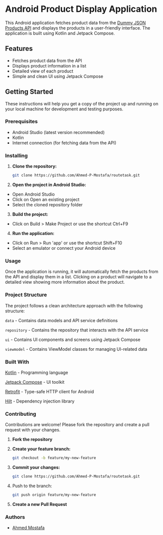 # Android Product Display Application

This Android application fetches product data from the [Dummy JSON Products API](https://dummyjson.com/products) and displays the products in a user-friendly interface. The application is built using Kotlin and Jetpack Compose.

## Features

- Fetches product data from the API
- Displays product information in a list
- Detailed view of each product
- Simple and clean UI using Jetpack Compose

## Getting Started

These instructions will help you get a copy of the project up and running on your local machine for development and testing purposes.

### Prerequisites

- Android Studio (latest version recommended)
- Kotlin
- Internet connection (for fetching data from the API)

### Installing

1. **Clone the repository:**

   ```sh
   git clone https://github.com/Ahmed-P-Mostafa/routetask.git
2. **Open the project in Android Studio:**

 - Open Android Studio
 - Click on Open an existing project
 - Select the cloned repository folder

3. **Build the project:**

- Click on Build > Make Project or use the shortcut Ctrl+F9

4. **Run the application:**

- Click on Run > Run 'app' or use the shortcut Shift+F10
- Select an emulator or connect your Android device
### Usage
Once the application is running, it will automatically fetch the products from the API and display them in a list. Clicking on a product will navigate to a detailed view showing more information about the product.

### Project Structure
The project follows a clean architecture approach with the following structure:

`data` - Contains data models and API service definitions

`repository` - Contains the repository that interacts with the API service

`ui` - Contains UI components and screens using Jetpack Compose

`viewmodel` - Contains ViewModel classes for managing UI-related data
### Built With

[Kotlin](https://kotlinlang.org/) - Programming language

[Jetpack Compose](https://developer.android.com/jetpack/compose) - UI toolkit

[Retrofit](https://square.github.io/retrofit/) - Type-safe HTTP client for Android

[Hilt](https://developer.android.com/training/dependency-injection/hilt-android) - Dependency injection library

### Contributing
Contributions are welcome! Please fork the repository and create a pull request with your changes.

1. **Fork the repository**

2. **Create your feature branch:**

   ```sh
   git checkout -b feature/my-new-feature
3. **Commit your changes:**

   ```sh
   git clone https://github.com/Ahmed-P-Mostafa/routetask.git
4. Push to the branch:

   ```sh
   git push origin feature/my-new-feature
5. **Create a new Pull Request**

### Authors
- [Ahmed Mostafa](https://github.com/Ahmed-P-Mostafa/)






